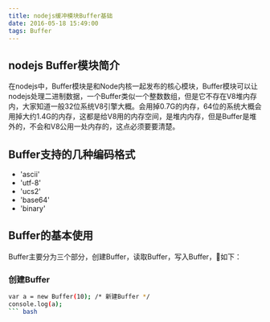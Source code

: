 ```yaml
---
title: nodejs缓冲模块Buffer基础
date: 2016-05-18 15:49:00
tags: Buffer
---
```


## nodejs Buffer模块简介

在nodejs中，Buffer模块是和Node内核一起发布的核心模块，Buffer模块可以让nodejs处理二进制数据，一个Buffer类似一个整数数组，但是它不存在V8堆内存内，大家知道一般32位系统V8引擎大概。会用掉0.7G的内存，64位的系统大概会用掉大约1.4G的内存，这都是给V8用的内存空间，是堆内内存，但是Buffer是堆外的，不会和V8公用一处内存的，这点必须要要清楚。

## Buffer支持的几种编码格式

* 'ascii'
* 'utf-8'
* 'ucs2'
* 'base64'
* 'binary'

## Buffer的基本使用

Buffer主要分为三个部分，创建Buffer，读取Buffer，写入Buffer，🌰如下：
### 创建Buffer
``` bash
var a = new Buffer(10); /* 新建Buffer */
console.log(a);
``` bash

